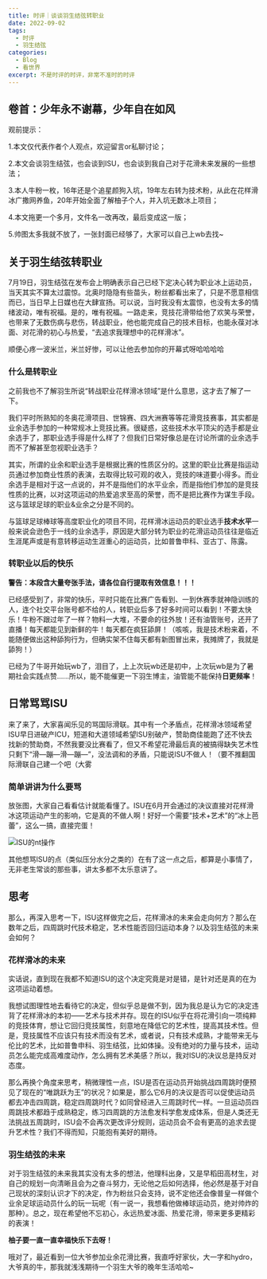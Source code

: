 ```yaml
---
title: 时评｜谈谈羽生结弦转职业
date: 2022-09-02
tags:
  - 时评
  - 羽生结弦
categories:
  - Blog
  - 看世界
excerpt: 不是时评的时评，非常不准时的时评
---
```



## 卷首：少年永不谢幕，少年自在如风

观前提示：

1.本文仅代表作者个人观点，欢迎留言or私聊讨论；

2.本文会谈羽生结弦，也会谈到ISU，也会谈到我自己对于花滑未来发展的一些想法；

3.本人牛粉一枚，16年还是个追星颜狗入坑，19年左右转为技术粉，从此在花样滑冰广撒网养鱼，20年开始全面了解柚子个人，并入坑无数冰上项目；

4.本文拖更一个多月，文件名一改再改，最后变成这一版；

5.帅图太多我就不放了，一张封面已经够了，大家可以自己上wb去找~



## 关于羽生结弦转职业

7月19日，羽生结弦在发布会上明确表示自己已经下定决心转为职业冰上运动员，当天其实不算太过震惊。北奥时隐隐有些苗头，粉丝都看出来了，只是不愿意相信而已，当日早上日媒也在大肆宣扬。可以说，当时我没有太震惊，也没有太多的情绪波动，唯有祝福。是的，唯有祝福。一路走来，竞技花滑带给他了欢笑与荣誉，也带来了无数伤病与悲伤，转战职业，他也能完成自己的技术目标，也能永葆对冰面、对花滑的初心与热爱，“去追求我理想中的花样滑冰”。

顺便心疼一波米兰，米兰好惨，可以让他去参加你的开幕式呀哈哈哈哈


### 什么是转职业

之前我也不了解羽生所说“转战职业花样滑冰领域”是什么意思，这才去了解了一下。

我们平时所熟知的冬奥花滑项目、世锦赛、四大洲赛等等花滑竞技赛事，其实都是业余选手参加的一种常规冰上竞技比赛。很疑惑，这些技术水平顶尖的选手都是业余选手了，那职业选手得是什么样了？但我们日常好像总是在讨论所谓的业余选手而不了解甚至忽视职业选手？

其实，所谓的业余和职业选手是根据比赛的性质区分的。这里的职业比赛是指运动员通过参加商业性质的表演，去取得比较可观的收入，竞技的味道要小得多。而业余选手是相对于这一点说的，并不是指他们的水平业余，而是指他们参加的是竞技性质的比赛，以对这项运动的热爱追求至高的荣誉，而不是把比赛作为谋生手段。这与篮球足球的职业&业余之分是不同的。

与篮球足球棒球等高度职业化的项目不同，花样滑冰运动员的职业选手**技术水平**一般来说会逊色于一线的业余选手，原因是大部分转为职业的花滑运动员往往是临近生涯尾声或是有意转移运动生涯重心的运动员，比如普鲁申科、亚古丁、陈露。

### 转职业以后的快乐

**警告：本段含大量夸张手法，请各位自行提取有效信息！！！**

已经感受到了，非常的快乐，平时只能在比赛广告看到、一到休赛季就神隐训练的人，连个社交平台账号都不给的人，转职业后多了好多时间可以看到！不要太快乐！牛粉不跟过年了一样？物料一大堆，不要命的往外放！还有油管账号，还开了直播！每天都能见到新鲜的牛！每天都在疯狂舔屏！（咳咳，我是技术粉来着，不能随便做出这种舔狗行为，但确实架不住每天都有新图冒出来，我摊牌了，我就是舔狗！）

已经为了牛哥开始玩wb了，泪目了，上上次玩wb还是初中，上次玩wb是为了暑期社会实践点赞......所以，能不能催更一下羽生博主，油管能不能保持**日更频率**！

## 日常骂骂ISU

来了来了，大家喜闻乐见的骂国际滑联。其中有一个矛盾点，花样滑冰领域希望ISU早日进破产ICU，短道和大道领域希望ISU别破产，赞助商佳能跑了还不快去找新的赞助商，不然我要没比赛看了，但又不希望花滑最后真的被搞得缺失艺术性只剩下“滑—蹦—滑—蹦—”，没法调和的矛盾，只能说ISU不做人！（要不推翻国际滑联自己建一个吧（大雾

### 简单讲讲为什么要骂

放张图，大家自己看看估计就能看懂了。ISU在6月开会通过的决议直接对花样滑冰这项运动产生的影响，它是真的不做人啊！好好一个需要“技术+艺术”的“冰上芭蕾”，这么一搞，直接完蛋！

![ISU的nt操作](/images/ISU的nt操作.jpg)

其他想骂ISU的点（类似压分水分之类的）在有了这一点之后，都算是小事情了，无非老生常谈的那些事，讲太多都不太乐意讲了。

## 思考

那么，再深入思考一下，ISU这样做完之后，花样滑冰的未来会走向何方？那么在数年之后，四周跳时代技术稳定，艺术性能否回归运动本身？以及羽生结弦的未来会如何？

### 花样滑冰的未来

实话说，直到现在我都不知道ISU的这个决定究竟是对是错，是针对还是真的在为这项运动着想。

我想试图理性地去看待它的决定，但似乎总是做不到，因为我总是认为它的决定违背了花样滑冰的本初——艺术与技术并存。现在的ISU似乎在将花滑引向一项纯粹的竞技体育，想让它回归竞技属性，刻意地在降低它的艺术性，提高其技术性。但是，竞技属性不应该只有技术而没有艺术，或者说，只有技术成熟，才能带来无与伦比的艺术，比如普鲁申科、羽生结弦，比如体操。没有绝对的力量与技术，运动员怎么能完成高难度动作，怎么拥有艺术美感？所以，我对ISU的决议总是持反对态度。

那么再换个角度来思考，稍微理性一点，ISU是否在运动员开始挑战四周跳时便预见了现在的“唯跳跃为王”的状况？如果是，那么它6月的决议是否可以促使运动员都去冲击四周跳，稳定四周跳时代？如同曾经进入三周跳时代一样。一旦运动员四周跳技术都趋于成熟稳定，练习四周跳的方法愈发科学愈发成体系，但是人类还无法挑战五周跳时，ISU会不会再次更改评分规则，运动员会不会有更高的追求去提升艺术性？我们不得而知，只能抱有美好的期待。

### 羽生结弦的未来

对于羽生结弦的未来我其实没有太多的想法，他理科出身，又是早稻田高材生，对自己的规划一向清晰且会为之奋斗努力，无论他之后如何选择，他必然是基于对自己现状的深刻认识才下的决定，作为粉丝只会支持，说不定他还会像普皇一样做个业余足球运动员什么的玩一玩呢（有一说一，我想看他做棒球运动员，绝对帅炸的那种）。总之，现在希望他不忘初心，永远热爱冰面、热爱花滑，带来更多更精彩的表演！

**柚子要一直一直幸福快乐下去呀！**

哦对了，最近看到一位大爷参加业余花滑比赛，我直呼好家伙，大一字和hydro，大爷真的牛，那我就浅浅期待一个羽生大爷的晚年生活哈哈~
